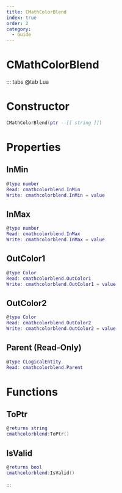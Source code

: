 ```yaml
---
title: CMathColorBlend
index: true
order: 2
category:
  - Guide
---
```


# CMathColorBlend

::: tabs
@tab Lua
# Constructor
```lua
CMathColorBlend(ptr --[[ string ]])
```
# Properties
## InMin 
```lua
@type number
Read: cmathcolorblend.InMin
Write: cmathcolorblend.InMin = value
```
## InMax 
```lua
@type number
Read: cmathcolorblend.InMax
Write: cmathcolorblend.InMax = value
```
## OutColor1 
```lua
@type Color
Read: cmathcolorblend.OutColor1
Write: cmathcolorblend.OutColor1 = value
```
## OutColor2 
```lua
@type Color
Read: cmathcolorblend.OutColor2
Write: cmathcolorblend.OutColor2 = value
```
## Parent (Read-Only)
```lua
@type CLogicalEntity
Read: cmathcolorblend.Parent
```
# Functions
## ToPtr
```lua
@returns string
cmathcolorblend:ToPtr()
```
## IsValid
```lua
@returns bool
cmathcolorblend:IsValid()
```

:::